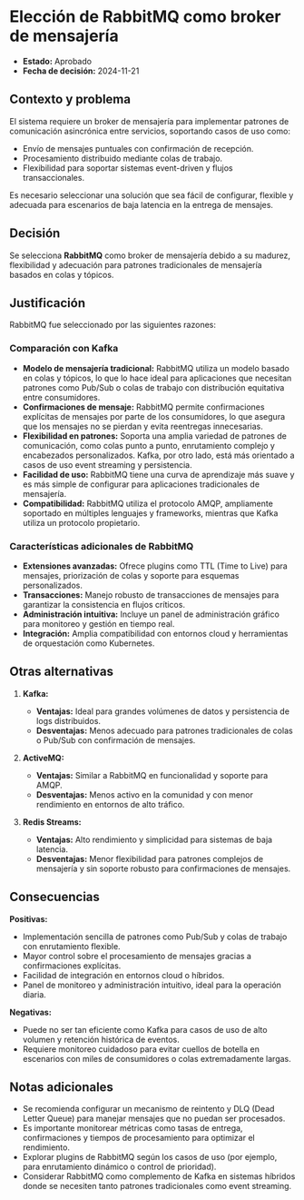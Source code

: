 # Elección de RabbitMQ como broker de mensajería

- **Estado:** Aprobado  
- **Fecha de decisión:** 2024-11-21  

## Contexto y problema  

El sistema requiere un broker de mensajería para implementar patrones de comunicación asincrónica entre servicios, soportando casos de uso como:  
- Envío de mensajes puntuales con confirmación de recepción.  
- Procesamiento distribuido mediante colas de trabajo.  
- Flexibilidad para soportar sistemas event-driven y flujos transaccionales.

Es necesario seleccionar una solución que sea fácil de configurar, flexible y adecuada para escenarios de baja latencia en la entrega de mensajes.

## Decisión  

Se selecciona **RabbitMQ** como broker de mensajería debido a su madurez, flexibilidad y adecuación para patrones tradicionales de mensajería basados en colas y tópicos.

## Justificación  

RabbitMQ fue seleccionado por las siguientes razones:

### Comparación con Kafka  

- **Modelo de mensajería tradicional:** RabbitMQ utiliza un modelo basado en colas y tópicos, lo que lo hace ideal para aplicaciones que necesitan patrones como Pub/Sub o colas de trabajo con distribución equitativa entre consumidores.  
- **Confirmaciones de mensaje:** RabbitMQ permite confirmaciones explícitas de mensajes por parte de los consumidores, lo que asegura que los mensajes no se pierdan y evita reentregas innecesarias.  
- **Flexibilidad en patrones:** Soporta una amplia variedad de patrones de comunicación, como colas punto a punto, enrutamiento complejo y encabezados personalizados. Kafka, por otro lado, está más orientado a casos de uso event streaming y persistencia.  
- **Facilidad de uso:** RabbitMQ tiene una curva de aprendizaje más suave y es más simple de configurar para aplicaciones tradicionales de mensajería.  
- **Compatibilidad:** RabbitMQ utiliza el protocolo AMQP, ampliamente soportado en múltiples lenguajes y frameworks, mientras que Kafka utiliza un protocolo propietario.  

### Características adicionales de RabbitMQ  

- **Extensiones avanzadas:** Ofrece plugins como TTL (Time to Live) para mensajes, priorización de colas y soporte para esquemas personalizados.  
- **Transacciones:** Manejo robusto de transacciones de mensajes para garantizar la consistencia en flujos críticos.  
- **Administración intuitiva:** Incluye un panel de administración gráfico para monitoreo y gestión en tiempo real.  
- **Integración:** Amplia compatibilidad con entornos cloud y herramientas de orquestación como Kubernetes.  

## Otras alternativas  

1. **Kafka:**  
   - **Ventajas:** Ideal para grandes volúmenes de datos y persistencia de logs distribuidos.  
   - **Desventajas:** Menos adecuado para patrones tradicionales de colas o Pub/Sub con confirmación de mensajes.  

2. **ActiveMQ:**  
   - **Ventajas:** Similar a RabbitMQ en funcionalidad y soporte para AMQP.  
   - **Desventajas:** Menos activo en la comunidad y con menor rendimiento en entornos de alto tráfico.  

3. **Redis Streams:**  
   - **Ventajas:** Alto rendimiento y simplicidad para sistemas de baja latencia.  
   - **Desventajas:** Menor flexibilidad para patrones complejos de mensajería y sin soporte robusto para confirmaciones de mensajes.  

## Consecuencias  

**Positivas:**  
- Implementación sencilla de patrones como Pub/Sub y colas de trabajo con enrutamiento flexible.  
- Mayor control sobre el procesamiento de mensajes gracias a confirmaciones explícitas.  
- Facilidad de integración en entornos cloud o híbridos.  
- Panel de monitoreo y administración intuitivo, ideal para la operación diaria.  

**Negativas:**  
- Puede no ser tan eficiente como Kafka para casos de uso de alto volumen y retención histórica de eventos.  
- Requiere monitoreo cuidadoso para evitar cuellos de botella en escenarios con miles de consumidores o colas extremadamente largas.  

## Notas adicionales  

- Se recomienda configurar un mecanismo de reintento y DLQ (Dead Letter Queue) para manejar mensajes que no puedan ser procesados.  
- Es importante monitorear métricas como tasas de entrega, confirmaciones y tiempos de procesamiento para optimizar el rendimiento.  
- Explorar plugins de RabbitMQ según los casos de uso (por ejemplo, para enrutamiento dinámico o control de prioridad).  
- Considerar RabbitMQ como complemento de Kafka en sistemas híbridos donde se necesiten tanto patrones tradicionales como event streaming.  
